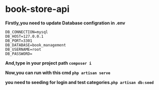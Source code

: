 # book-store-api
**Firstly,you need to update Database configration in .env**
```
DB_CONNECTION=mysql
DB_HOST=127.0.0.1
DB_PORT=3301
DB_DATABASE=book_management
DB_USERNAME=root
DB_PASSWORD=
```
**And,type in your project path ` composer i `**

**Now,you can run with this cmd ` php artisan serve `**

**you need to seeding for login and test categories.` php artisan db:seed `**


 
